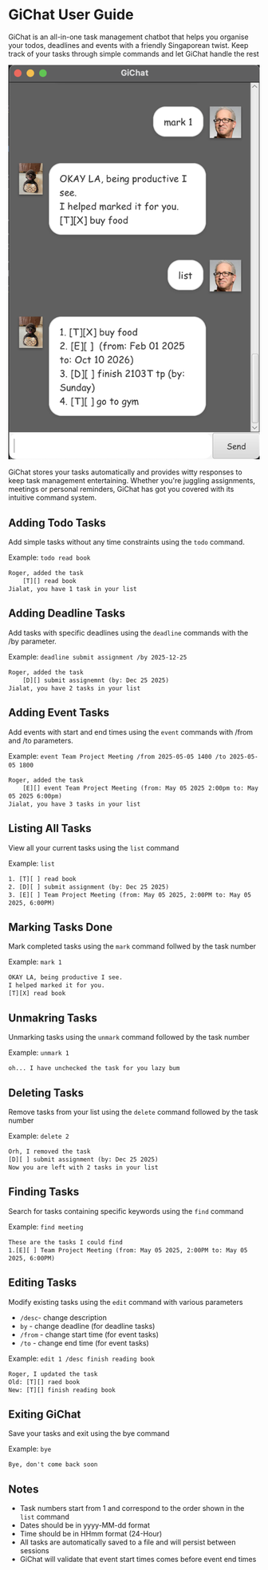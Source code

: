 # GiChat User Guide

GiChat is an all-in-one task management chatbot that helps you organise your todos,
deadlines and events with a friendly Singaporean twist. Keep track of your tasks 
through simple commands and let GiChat handle the rest

![UserInterface](Ui.png)

GiChat stores your tasks automatically and provides witty responses to keep task
management entertaining. Whether you're juggling assignments, meetings or personal
reminders, GiChat has got you covered with its intuitive command system.

## Adding Todo Tasks

Add simple tasks without any time constraints using the `todo` command.

Example: `todo read book`


```
Roger, added the task
    [T][] read book
Jialat, you have 1 task in your list
```

## Adding Deadline Tasks

Add tasks with specific deadlines using the `deadline` commands with the /by
parameter.

Example: `deadline submit assignment /by 2025-12-25`

```
Roger, added the task
    [D][] submit assignemnt (by: Dec 25 2025)
Jialat, you have 2 tasks in your list
```


## Adding Event Tasks

Add events with start and end times using the `event` commands with /from and /to parameters.

Example: `event Team Project Meeting /from 2025-05-05 1400 /to 2025-05-05 1800`

``` 
Roger, added the task
    [E][] event Team Project Meeting (from: May 05 2025 2:00pm to: May 05 2025 6:00pm)
Jialat, you have 3 tasks in your list
```


## Listing All Tasks
View all your current tasks using the `list` command

Example: `list`

```
1. [T][ ] read book
2. [D][ ] submit assignment (by: Dec 25 2025)
3. [E][ ] Team Project Meeting (from: May 05 2025, 2:00PM to: May 05 2025, 6:00PM)
```


## Marking Tasks Done
Mark completed tasks using the `mark` command follwed by the task number

Example: `mark 1`

```
OKAY LA, being productive I see.
I helped marked it for you.
[T][X] read book
```

## Unmakring Tasks
Unmarking tasks using the `unmark` command followed by the task number

Example: `unmark 1`

``` 
oh... I have unchecked the task for you lazy bum
```

## Deleting Tasks
Remove tasks from your list using the `delete` command followed by the task number

Example: `delete 2`

``` 
Orh, I removed the task 
[D][ ] submit assignment (by: Dec 25 2025)
Now you are left with 2 tasks in your list
```

## Finding Tasks
Search for tasks containing specific keywords using the `find` command

Example: `find meeting`

``` 
These are the tasks I could find
1.[E][ ] Team Project Meeting (from: May 05 2025, 2:00PM to: May 05 2025, 6:00PM)
```


## Editing Tasks 
Modify existing tasks using the `edit` command with various parameters

* `/desc`- change description
* `by` - change deadline (for deadline tasks)
* `/from` - change start time (for event tasks)
* `/to` - change end time (for event tasks)

Example: `edit 1 /desc finish reading book`

```
Roger, I updated the task
Old: [T][] raed book
New: [T][] finish reading book
```

## Exiting GiChat
Save your tasks and exit using the bye command

Example: `bye`

```
Bye, don't come back soon
```


## Notes
* Task numbers start from 1 and correspond to the order shown in the `list` command
* Dates should be in yyyy-MM-dd format
* Time should be in HHmm format (24-Hour)
* All tasks are automatically saved to a file and will persist between sessions
* GiChat will validate that event start times comes before event end times